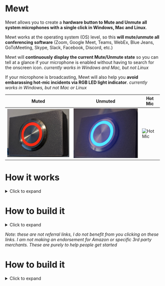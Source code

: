 # Mewt
Mewt allows you to create a **hardware button to Mute and Unmute all system microphones with a single click in Windows, Mac and Linux**.  

Mewt works at the operating system (OS) level, so this **will mute/unmute all conferencing software** (Zoom, Google Meet, Teams, WebEx, Blue Jeans, GoToMeeting, Skype, Slack, Facebook, Discord, etc.)

Mewt will **continuously display the current Mute/Unmute state** so you can tell at a glance if your microphone is enabled without having to search for the onscreen icon. _currently works in Windows and Mac, but not Linux_

If your microphone is broadcasting, Mewt will also help you **avoid embarassing hot-mic incidents via RGB LED light indicator**. _currently works in Windows, but not Mac or Linux_

Muted | Unmuted | Hot Mic
------------ | ------------- | -------------
![Mewted](/images/mewt.png) | ![Unmewted](/images/unmewt.png) | ![Hot Mic](/images/hotmic.gif)

# How it works
<details>
 <summary>Click to expand</summary> 

Mewt is made up of 2 parts: 
   
1. Physical components
   1. A physical button to control mute state, with a built-in RGB LED to display mute state / hot-mic
   1. An Arduino microcontroller to interface with the button and the LED. This is also what will communicate with your computer
1. Code running on your computer to 
   1. recognize button presses to toggle microphone mute/unmute
   1. read microphone mute/unmute state and send information to the physical components to display status
   1. read microphone volume levels and send information to the physical components to display hot-mic
![mewtdesign](/images/mewtdesign.png)

</details>

# How to build it
<details>
 <summary>Click to expand</summary>

## Get physical components

### 1. Get a button (~$3 - $20)
* $18[![deluxemomentary](/images/deluxemomentary.png)](https://www.ebay.com/itm/333311892227)

  <details>
   <summary>Click to expand

  **Things to consider**
     </summary> 

  * **Size**: too small makes it hard to press, too big and it takes up desk space.  
  * **Depth**: shallower buttons are easier to mount
  * **LED**: you can find buttons without LED lights, with a single colored LED light, with two color LEDs, or even with RGB (Red/Green/Blue) LEDs.  Buttons with RGB LEDs allows Mewt to function fully, but they are also often bulkier, pricier and more difficult to wire.  
  * **State**: after you press it once, if it stays depressed (On state) and vice versa, it is called a "latching" button.  If after you press it, the button resets itself so that you can never tell if it's On or Off by visually looking at it, then it is called a "momentary" button.  Mewt works with either.
  * **Form factor**: Mewt can also work as a toggle switch instead of a button
  * **Wiring**: Common anode vs Common cathode.  Mewt works with either.  This just affects how you physically connect it to the Arduino.
  * **Voltage**: 3V-6V are best as that is what Arduinos output.  I have had no issues with 12V.  I don't think Arduinos can drive 120/220V.
  * **Resistor**: Buttons with built-in LEDs typically have resistors already and do not need separate resistors

  **Other Examples**: 

  _ |Latch | Momentary | Switch 
  ------------- | ------------- | ------------- | -------------
  Basic | $3[![basiclatching](/images/basiclatching.png)](https://www.amazon.com/dp/B07WGNSRXR) | $3[![basicmomentary](/images/basicmomentary.png)](https://www.amazon.com/dp/B07VSFLTMJ) | $3[![basictoggleswitch](/images/basictoggleswitch.png)](https://www.amazon.com/dp/B07SXRKY6C/) 
  Deluxe | $8[![deluxelatching](/images/deluxelatching.png)](https://www.amazon.com/gp/product/B07KQ3P2Y2) | $18[![deluxemomentary](/images/deluxemomentary.png)](https://www.ebay.com/itm/333311892227) | $10[![deluxetoggleswitch](/images/deluxetoggleswitch.png)](https://www.amazon.com/gp/product/B008DG7NWQ) 
  </details>

### 2. Get an Arduino microcontroller (~$10)
* $8[![cheappromicro](/images/cheappromicro.png)](https://www.amazon.com/dp/B07J2Q3ZD5/)
  <details>
   <summary>Click to expand

   **Things to consider**
     </summary>

  Any Arduino model (Pro Micro, Nano, Uno, etc) should work.  Pick the USB connector of your choice (Micro-USB, Mini-USB, UBS-C), Mewt is agnostic.  
  **Things to consider**:
  * **Size**: Pro Micro is the smallest, followed closely by the Nano. Unos are pretty big
  * **To solder or not**: if you don't want to solder, get an Uno or a Pro Micro/Nano with pre-soldered headers ![headers](/images/arduino-with-header.png) and a breadboard ![breadboard](/images/breadboard.png).  _Headers are the pins that stick out from the Arduino_

  **Examples**: 

  _ | Pro Micro | Nano | Nano 
  ------------ | ------------- | ------------- | -------------
  Size | Smallest ![promicro](/images/promicro.png) | Slightly larger ![nano](/images/nano.png)| Large ![uno](/images/uno.png)
  With Headers  | N/A |  [$6](https://www.amazon.com/dp/B082HGQ24C/) | [$11](https://www.amazon.com/dp/B016D5KOO)
  Without Headers  | [$8](https://www.amazon.com/dp/B07J2Q3ZD5) | [$13](https://www.amazon.com/dp/B07VX7MX27) | N/A
  </details>

### Naked Mewt
You may be interested in building a simplified version of Mewt because you don't want to solder, or because it is a good way to learn/experiment, or as a project for your kids.  If so, consider getting an Arduino starter kit instead

  <details>
   <summary>Click to expand</summary> 

**Examples**: 
* $37[![arduinostarterkit](/images/arduinostarterkit.png)](https://www.amazon.com/dp/B01D8KOZF4/)

It will come with everything you need (Arduino, breadboard, wires, buttons, LEDs, resistors).  Plus you still have spare parts to make other projects when you're done!

Alternately, you can buy the Arduino/breadboard individually.  If you are getting a button without an LED, you will have to get a separate RGB to display Mute/Unmute state and Hot Mic visualizer
* $2[![rgb](/images/rgb.png)](https://www.amazon.com/dp/B07SJZGFBL/)

Naked LEDs require a resistor so they don't burn out

**Examples**:
* $5[![resistor](/images/resistor.png)](https://www.amazon.com/dp/B008UTW6JG/)
  </details>

</details>

_Note: these are not referral links, I do not benefit from you clicking on these links.  I am not making an endorsement for Amazon or specific 3rd party merchants.  These are purely to help people get started_

# How to build it
<details>
 <summary>Click to expand</summary>
 
 </details>
